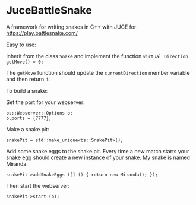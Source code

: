 # JuceBattleSnake

A framework for writing snakes in C++ with JUCE for https://play.battlesnake.com/

Easy to use:

Inherit from the class `Snake` and implement the function `virtual Direction getMove() = 0;`

The `getMove` function should update the `currentDirection` member variable and then return it.

To build a snake:

Set the port for your webserver:
```
bs::Webserver::Options o;
o.ports = {7777};
```
    
Make a snake pit:
```
snakePit = std::make_unique<bs::SnakePit>();
```

Add some snake eggs to the snake pit. Every time a new match starts your snake egg should create a new instance of your snake. My snake is named Miranda.
```
snakePit->addSnakeEggs ([] () { return new Miranda(); });
```

Then start the webserver:
```
snakePit->start (o);
```
